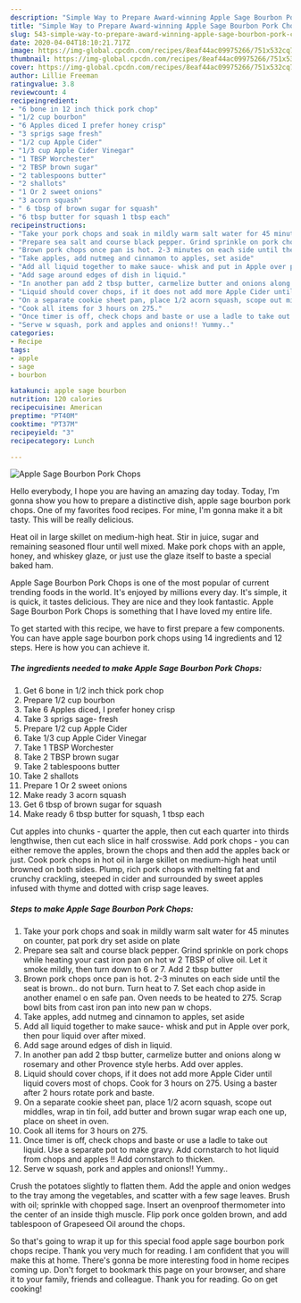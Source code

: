 ```yaml
---
description: "Simple Way to Prepare Award-winning Apple Sage Bourbon Pork Chops"
title: "Simple Way to Prepare Award-winning Apple Sage Bourbon Pork Chops"
slug: 543-simple-way-to-prepare-award-winning-apple-sage-bourbon-pork-chops
date: 2020-04-04T18:10:21.717Z
image: https://img-global.cpcdn.com/recipes/8eaf44ac09975266/751x532cq70/apple-sage-bourbon-pork-chops-recipe-main-photo.jpg
thumbnail: https://img-global.cpcdn.com/recipes/8eaf44ac09975266/751x532cq70/apple-sage-bourbon-pork-chops-recipe-main-photo.jpg
cover: https://img-global.cpcdn.com/recipes/8eaf44ac09975266/751x532cq70/apple-sage-bourbon-pork-chops-recipe-main-photo.jpg
author: Lillie Freeman
ratingvalue: 3.8
reviewcount: 4
recipeingredient:
- "6 bone in 12 inch thick pork chop"
- "1/2 cup bourbon"
- "6 Apples diced I prefer honey crisp"
- "3 sprigs sage fresh"
- "1/2 cup Apple Cider"
- "1/3 cup Apple Cider Vinegar"
- "1 TBSP Worchester"
- "2 TBSP brown sugar"
- "2 tablespoons butter"
- "2 shallots"
- "1 Or 2 sweet onions"
- "3 acorn squash"
- " 6 tbsp of brown sugar for squash"
- "6 tbsp butter for squash 1 tbsp each"
recipeinstructions:
- "Take your pork chops and soak in mildly warm salt water for 45 minutes on counter, pat pork dry set aside on plate"
- "Prepare sea salt and course black pepper. Grind sprinkle on pork chops while heating your cast iron pan on hot w 2 TBSP of olive oil. Let it smoke mildly, then turn down to 6 or 7. Add 2 tbsp butter"
- "Brown pork chops once pan is hot. 2-3 minutes on each side until the seat is brown.. do not burn. Turn heat to 7. Set each chop aside in another enamel o en safe pan. Oven needs to be heated to 275. Scrap bowl bits from cast iron pan into new pan w chops."
- "Take apples, add nutmeg and cinnamon to apples, set aside"
- "Add all liquid together to make sauce- whisk and put in Apple over pork, then pour liquid over after mixed."
- "Add sage around edges of dish in liquid."
- "In another pan add 2 tbsp butter, carmelize butter and onions along w rosemary and other Provence style herbs. Add over apples."
- "Liquid should cover chops, if it does not add more Apple Cider until liquid covers most of chops. Cook for 3 hours on 275. Using a baster after 2 hours rotate pork and baste."
- "On a separate cookie sheet pan, place 1/2 acorn squash, scope out middles, wrap in tin foil, add butter and brown sugar wrap each one up, place on sheet in oven."
- "Cook all items for 3 hours on 275."
- "Once timer is off, check chops and baste or use a ladle to take out liquid. Use a separate pot to make gravy. Add cornstarch to hot liquid from chops and apples !! Add cornstarch to thicken."
- "Serve w squash, pork and apples and onions!! Yummy.."
categories:
- Recipe
tags:
- apple
- sage
- bourbon

katakunci: apple sage bourbon 
nutrition: 120 calories
recipecuisine: American
preptime: "PT40M"
cooktime: "PT37M"
recipeyield: "3"
recipecategory: Lunch

---
```



![Apple Sage Bourbon Pork Chops](https://img-global.cpcdn.com/recipes/8eaf44ac09975266/751x532cq70/apple-sage-bourbon-pork-chops-recipe-main-photo.jpg)

Hello everybody, I hope you are having an amazing day today. Today, I'm gonna show you how to prepare a distinctive dish, apple sage bourbon pork chops. One of my favorites food recipes. For mine, I'm gonna make it a bit tasty. This will be really delicious.

Heat oil in large skillet on medium-high heat. Stir in juice, sugar and remaining seasoned flour until well mixed. Make pork chops with an apple, honey, and whiskey glaze, or just use the glaze itself to baste a special baked ham.

Apple Sage Bourbon Pork Chops is one of the most popular of current trending foods in the world. It's enjoyed by millions every day. It's simple, it is quick, it tastes delicious. They are nice and they look fantastic. Apple Sage Bourbon Pork Chops is something that I have loved my entire life.


To get started with this recipe, we have to first prepare a few components. You can have apple sage bourbon pork chops using 14 ingredients and 12 steps. Here is how you can achieve it.

##### The ingredients needed to make Apple Sage Bourbon Pork Chops:

1. Get 6 bone in 1/2 inch thick pork chop
1. Prepare 1/2 cup bourbon
1. Take 6 Apples diced, I prefer honey crisp
1. Take 3 sprigs sage- fresh
1. Prepare 1/2 cup Apple Cider
1. Take 1/3 cup Apple Cider Vinegar
1. Take 1 TBSP Worchester
1. Take 2 TBSP brown sugar
1. Take 2 tablespoons butter
1. Take 2 shallots
1. Prepare 1 Or 2 sweet onions
1. Make ready 3 acorn squash
1. Get  6 tbsp of brown sugar for squash
1. Make ready 6 tbsp butter for squash, 1 tbsp each


Cut apples into chunks - quarter the apple, then cut each quarter into thirds lengthwise, then cut each slice in half crosswise. Add pork chops - you can either remove the apples, brown the chops and then add the apples back or just. Cook pork chops in hot oil in large skillet on medium-high heat until browned on both sides. Plump, rich pork chops with melting fat and crunchy crackling, steeped in cider and surrounded by sweet apples infused with thyme and dotted with crisp sage leaves. 

##### Steps to make Apple Sage Bourbon Pork Chops:

1. Take your pork chops and soak in mildly warm salt water for 45 minutes on counter, pat pork dry set aside on plate
1. Prepare sea salt and course black pepper. Grind sprinkle on pork chops while heating your cast iron pan on hot w 2 TBSP of olive oil. Let it smoke mildly, then turn down to 6 or 7. Add 2 tbsp butter
1. Brown pork chops once pan is hot. 2-3 minutes on each side until the seat is brown.. do not burn. Turn heat to 7. Set each chop aside in another enamel o en safe pan. Oven needs to be heated to 275. Scrap bowl bits from cast iron pan into new pan w chops.
1. Take apples, add nutmeg and cinnamon to apples, set aside
1. Add all liquid together to make sauce- whisk and put in Apple over pork, then pour liquid over after mixed.
1. Add sage around edges of dish in liquid.
1. In another pan add 2 tbsp butter, carmelize butter and onions along w rosemary and other Provence style herbs. Add over apples.
1. Liquid should cover chops, if it does not add more Apple Cider until liquid covers most of chops. Cook for 3 hours on 275. Using a baster after 2 hours rotate pork and baste.
1. On a separate cookie sheet pan, place 1/2 acorn squash, scope out middles, wrap in tin foil, add butter and brown sugar wrap each one up, place on sheet in oven.
1. Cook all items for 3 hours on 275.
1. Once timer is off, check chops and baste or use a ladle to take out liquid. Use a separate pot to make gravy. Add cornstarch to hot liquid from chops and apples !! Add cornstarch to thicken.
1. Serve w squash, pork and apples and onions!! Yummy..


Crush the potatoes slightly to flatten them. Add the apple and onion wedges to the tray among the vegetables, and scatter with a few sage leaves. Brush with oil; sprinkle with chopped sage. Insert an ovenproof thermometer into the center of an inside thigh muscle. Flip pork once golden brown, and add tablespoon of Grapeseed Oil around the chops. 

So that's going to wrap it up for this special food apple sage bourbon pork chops recipe. Thank you very much for reading. I am confident that you will make this at home. There's gonna be more interesting food in home recipes coming up. Don't forget to bookmark this page on your browser, and share it to your family, friends and colleague. Thank you for reading. Go on get cooking!
